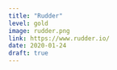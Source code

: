 ```yaml
---
title: "Rudder"
level: gold
image: rudder.png
link: https://www.rudder.io/
date: 2020-01-24
draft: true
---
```



